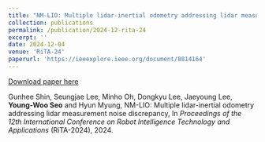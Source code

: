 ```yaml
---
title: "NM-LIO: Multiple lidar-inertial odometry addressing lidar measurement noise discrepancy"
collection: publications
permalink: /publication/2024-12-rita-24
excerpt: ''
date: 2024-12-04
venue: 'RiTA-24'
paperurl: 'https://ieeexplore.ieee.org/document/8814164'
---
```


[Download paper here](https://ieeexplore.ieee.org/document/8814164)

Gunhee Shin, Seungjae Lee, Minho Oh, Dongkyu Lee, Jaeyoung Lee, **Young-Woo Seo** and Hyun Myung, NM-LIO: Multiple lidar-inertial odometry addressing lidar measurement noise discrepancy, In <i>Proceedings of the 12th International Conference on Robot Intelligence Technology and Applications</i> (RiTA-2024), 2024.
